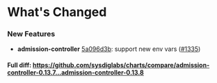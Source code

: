 # What's Changed

### New Features
- **admission-controller** [5a096d3b](https://github.com/sysdiglabs/charts/commit/5a096d3b025cff5bc14aac0d6abac540393749e4): support new env vars ([#1335](https://github.com/sysdiglabs/charts/issues/1335))
#### Full diff: https://github.com/sysdiglabs/charts/compare/admission-controller-0.13.7...admission-controller-0.13.8
